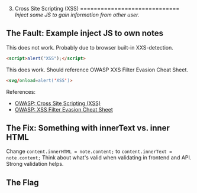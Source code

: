 3. Cross Site Scripting (XSS)
=============================
_Inject some JS to gain information from other user._

The Fault: Example inject JS to own notes
-----------------------------------------

This does not work. Probably due to browser built-in XXS-detection.
```html
<script>alert("XSS");</script>
```

This does work. Should reference OWASP XXS Filter Evasion Cheat Sheet.
```html
<svg/onload=alert('XSS')>
```

References:
* [OWASP: Cross Site Scripting (XSS)](https://owasp.org/www-project-top-ten/OWASP_Top_Ten_2017/Top_10-2017_A7-Cross-Site_Scripting_(XSS))
* [OWASP: XSS Filter Evasion Cheat Sheet](https://owasp.org/www-community/xss-filter-evasion-cheatsheet)

The Fix: Something with innerText vs. inner HTML
------------------------------------------------

Change `content.innerHTML = note.content;` to `content.innerText = note.content;`
Think about what's valid when validating in frontend and API. Strong validation helps.

The Flag
--------

